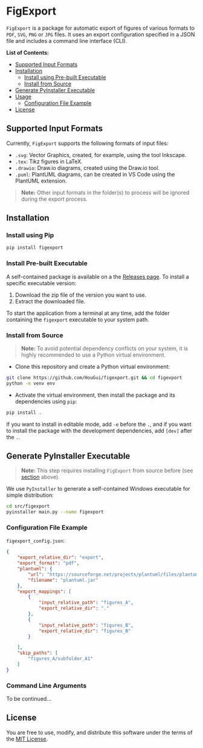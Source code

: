 # FigExport
`FigExport` is a package for automatic export of figures of various formats to `PDF`, 
`SVG`, `PNG` or `JPG` files. It uses an export configuration specified in a JSON file and includes
a command line interface (CLI).

**List of Contents:**
- [Supported Input Formats](#supported-input-formats)
- [Installation](#installation)
  - [Install using Pre-built Executable](#install-using-pre-built-executable)
  - [Install from Source](#install-from-source)
- [Generate PyInstaller Executable](#generate-pyinstaller-executable)
- [Usage](#usage)
  - [Configuration File Example](#configuration-file-example)
- [License](#license)


## Supported Input Formats
Currently, `FigExport` supports the following formats of input files:
* `.svg`: Vector Graphics, created, for example, using the tool Inkscape.
* `.tex`: Tikz figures in LaTeX.
* `.drawio`: Draw.io diagrams, created using the Draw.io tool.
* `.puml`: PlantUML diagrams, can be created in VS Code using the PlantUML extension.

> **Note:** Other input formats in the folder(s) to process will be ignored during the
> export process.

## Installation
### Install using Pip
```sh
pip install figexport
```

### Install Pre-built Executable
A self-contained package is available on a the [Releases page](https://github.com/HouGui/figexport/releases).
To install a specific executable version:
1. Download the zip file of the version you want to use.
2. Extract the downloaded file.

To start the application from a terminal at any time, add the folder containing the `figexport` executable to
your system path.

### Install from Source
> **Note:**
> To avoid potential dependency conflicts on your system, it is highly recommended to use a 
> Python virtual environment.

* Clone this repository and create a Python virtual environment:
```sh
git clone https://github.com/HouGui/figexport.git && cd figexport
python -m venv env
```

* Activate the virtual environment, then install the package and its dependencies using `pip`:
```sh
pip install .
```
If you want to install in editable mode, add `-e` before the `.`, and if you want to install the package with 
the development dependencies, add `[dev]` after the `.`.

## Generate PyInstaller Executable
> **Note:**
> This step requires installing `FigExport` from source before (see [section](#install-from-source) above).

We use `PyInstaller` to generate a self-contained Windows executable for simple distribution:
```sh
cd src/figexport
pyinstaller main.py --name figexport
```

### Configuration File Example
`figexport_config.json`:
```json
{
    "export_relative_dir": "export",
    "export_format": "pdf",
    "plantuml": {
        "url": "https://sourceforge.net/projects/plantuml/files/plantuml.jar/download",
        "filename": "plantuml.jar"
    },
    "export_mappings": [
        {
            "input_relative_path": "figures_A",
            "export_relative_dir": "."
        },
        {
            "input_relative_path": "figures_B",
            "export_relative_dir": "figures_B"
        }

    ],
    "skip_paths": [
        "figures_A/subfolder_A1"
    ]
}
```

### Command Line Arguments
To be continued...

## License
You are free to use, modify, and distribute this software under the terms of the [MIT License](LICENSE).
